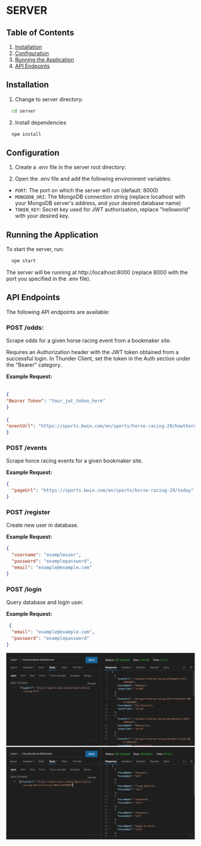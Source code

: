 # SERVER

## Table of Contents

1. [Installation](#installation)
2. [Configuration](#configuration)
3. [Running the Application](#running-the-application)
4. [API Endpoints](#api-endpoints)

## Installation

1. Change to server directory:

```bash
  cd server
```

2. Install dependencies

```bash
  npm install
```
## Configuration 

1. Create a .env file in the server root directory:

2. Open the .env file and add the following environment variables:

- `PORT`: The port on which the server will run (default: 8000)
- `MONGODB_URI`: The MongoDB connection string (replace localhost with your MongoDB server's address, and your desired database name)
- `TOKEN_KEY`: Secret key used for JWT authorisation, replace "helloworld" with your desired key. 

## Running the Application
To start the server, run:

```bash
  npm start 
```
The server will be running at http://localhost:8000 (replace 8000 with the port you specified in the .env file).

## API Endpoints
The following API endpoints are available:

### POST /odds: 

Scrape odds for a given horse racing event from a bookmaker site.

Requires an Authorization header with the JWT token obtained from a successful login. In Thunder Client, set the token in the Auth section under the "Bearer" category.

**Example Request:**
```json

{
"Bearer Token": "Your_jwt_token_here"
}

{
"eventUrl": "https://sports.bwin.com/en/sports/horse-racing-29/hawthorne-246/2:4991436"
}

```
### POST /events

Scrape horce racing events for a given bookmaker site. 

**Example Request:**

```json
{
  "pageUrl": "https://sports.bwin.com/en/sports/horse-racing-29/today"
}
```
### POST /register

Create new user in database. 

**Example Request:**

```json
{
  "username": "exampleuser",
  "password": "examplepassword",
  "email": "example@example.com"
}
```
 ### POST /login

Query database and login user. 

**Example Request:**

```json
 {
  "email": "example@example.com",
  "password": "examplepassword"
}
```

<p align="center">
  <img src="../client/src/assets/endpoint1.png"  width= 1000/>
   <img src="../client/src/assets/endpoint2.png"width= 1000 />
</p>



